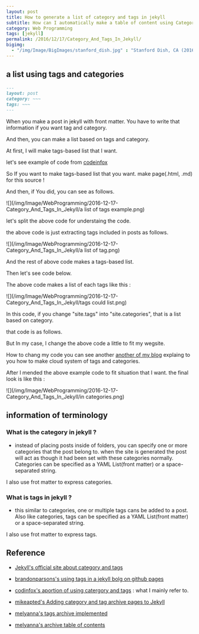 ```yaml
---
layout: post
title: How to generate a list of category and tags in jekyll
subtitle: How can I automatically make a table of content using Category and Tags ?
category: Web Programming
tags: [jekyll]
permalink: /2016/12/17/Category_And_Tags_In_Jekyll/
bigimg: 
  - "/img/Image/BigImages/stanford_dish.jpg" : "Stanford Dish, CA (2016)"
---
```


## a list using tags and categories
  
```markdown
---
layout: post
category: ~~~
tags: ~~~
---
```

   When you make a post in jekyll with front matter. You have to write that information if you want tag and category. 
   
   And then, you can make a list based on tags and category. 
   
   At first, I will make tags-based list that I want. 
   
   let's see example of code from [codeinfox](http://codinfox.github.io/blog/tags/)
   
  <script src="https://gist.github.com/hyunyoung2/63cfabdd6fb174fe69b621be8d48686d.js"></script>
   
  So If you want to make tags-based list that you want. make page(.html, .md) for this source !
  
  And then, if You did,  you can see as follows. 
  
  ![](/img/Image/WebProgramming/2016-12-17-Category_And_Tags_In_Jekyll/a list of tags example.png)

  let's split the above code for understaing the code.
 
  <script src="https://gist.github.com/hyunyoung2/47bf4e75c1ba154514b5db945ff146c8.js"></script>

  the above code is just extracting tags included in posts as follows. 
  
  ![](/img/Image/WebProgramming/2016-12-17-Category_And_Tags_In_Jekyll/a list of tag.png)
  
  And the rest of above code makes a tags-based list.
  
  Then let's see code below. 
  
  <script src="https://gist.github.com/hyunyoung2/fca0b5126074a6dd342759c24b8c3a97.js"></script>
  
  The above code makes a list of each tags like this : 
  
  ![](/img/Image/WebProgramming/2016-12-17-Category_And_Tags_In_Jekyll/tags could list.png)
  
  In this code, if you change "site.tags" into "site.categories", that is a list based on category. 
  
  that code is as follows. 
  
  <script src="https://gist.github.com/hyunyoung2/015080b43418f91da09ff77bc1a16d87.js"></script>
  
  But In my case, I change the above code a little to fit my wegsite. 
  
  How to chang my code you can see another [another of my blog]() explaing to you how to make cloud system of tags and categories.
  
  After I mended the above example code to fit situation that I want. the final look is like this : 
  
  ![](/img/Image/WebProgramming/2016-12-17-Category_And_Tags_In_Jekyll/in categories.png)
  
## information of terminology

### What is the category in jekyll ?

 - instead of placing posts inside of folders, you can specify one or more categories that the post belong to. when the site is generated the post will act as though it had been set with these categories normally. Categories can be specified as a YAML List(front matter) or a space-separated string. 

 I also use frot matter to express categories. 

### What is tags in jekyll ?

 - this similar to categories, one or multiple tags cans be added to a post. Also like categories, tags can be specified as a YAML List(front matter) or a space-separated string. 

 I also use frot matter to express tags. 

## Reference

  - [Jekyll's official site about category and tags](https://jekyllrb.com/docs/frontmatter/#predefined-variables-for-posts)
  
  - [brandonparsons's using tags in a jekyll bolg on github pages](https://blog.brandonparsons.me/2015-using-tags-in-a-jekyll-blog-on-github-pages)
  
  - [codinfox's aportion of using catergory and tags](https://codinfox.github.io/dev/2015/03/06/use-tags-and-categories-in-your-jekyll-based-github-pages/) : what I mainly refer to.
      
  - [mikeapted's Adding category and tag archive pages to Jekyll](https://www.mikeapted.com/jekyll/2015/12/30/category-and-tag-archives-in-jekyll-no-plugins/)
  
  - [melyanna's tags archive implemented](https://melyanna.github.io/2016-02-15-tags/)
  
  - [melyanna's archive table of contents](https://melyanna.github.io/toc/)

